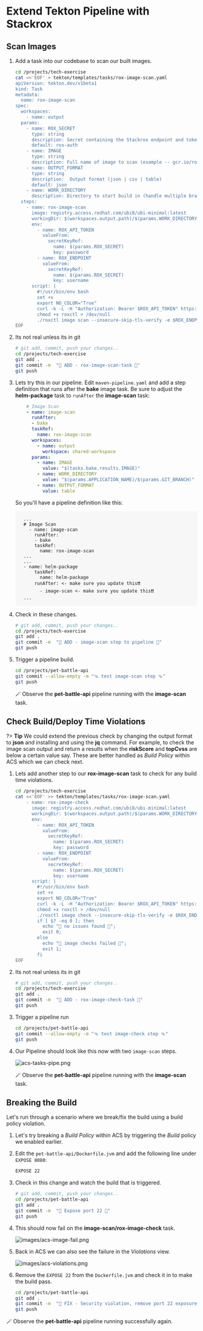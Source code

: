 # Extend Tekton Pipeline with Stackrox

## Scan Images

1. Add a task into our codebase to scan our built images.

    ```bash
    cd /projects/tech-exercise
    cat <<'EOF' > tekton/templates/tasks/rox-image-scan.yaml
    apiVersion: tekton.dev/v1beta1
    kind: Task
    metadata:
      name: rox-image-scan
    spec:
      workspaces:
        - name: output
      params:
        - name: ROX_SECRET
          type: string
          description: Secret containing the Stackrox endpoint and token as (username and password)
          default: rox-auth
        - name: IMAGE
          type: string
          description: Full name of image to scan (example -- gcr.io/rox/sample:5.0-rc1)
        - name: OUTPUT_FORMAT
          type: string
          description:  Output format (json | csv | table)
          default: json
        - name: WORK_DIRECTORY
          description: Directory to start build in (handle multiple branches)
      steps:
        - name: rox-image-scan
          image: registry.access.redhat.com/ubi8/ubi-minimal:latest
          workingDir: $(workspaces.output.path)/$(params.WORK_DIRECTORY)
          env:
            - name: ROX_API_TOKEN
              valueFrom:
                secretKeyRef:
                  name: $(params.ROX_SECRET)
                  key: password
            - name: ROX_ENDPOINT
              valueFrom:
                secretKeyRef:
                  name: $(params.ROX_SECRET)
                  key: username
          script: |
            #!/usr/bin/env bash
            set +x
            export NO_COLOR="True"
            curl -k -L -H "Authorization: Bearer $ROX_API_TOKEN" https://$ROX_ENDPOINT/api/cli/download/roxctl-linux --output roxctl  > /dev/null; echo "Getting roxctl"
            chmod +x roxctl > /dev/null
            ./roxctl image scan --insecure-skip-tls-verify -e $ROX_ENDPOINT:443 --image $(params.IMAGE) -o $(params.OUTPUT_FORMAT)
    EOF
    ```

2. Its not real unless its in git

    ```bash
    # git add, commit, push your changes..
    cd /projects/tech-exercise
    git add .
    git commit -m  "🐡 ADD - rox-image-scan-task 🐡"
    git push 
    ```

3. Lets try this in our pipeline. Edit `maven-pipeline.yaml` and add a step definition that runs after the **bake** image task. Be sure to adjust the **helm-package** task to `runAfter` the **image-scan** task:

    ```yaml
        # Image Scan
        - name: image-scan
          runAfter:
          - bake
          taskRef:
            name: rox-image-scan
          workspaces:
            - name: output
              workspace: shared-workspace
          params:
            - name: IMAGE
              value: "$(tasks.bake.results.IMAGE)"
            - name: WORK_DIRECTORY
              value: "$(params.APPLICATION_NAME)/$(params.GIT_BRANCH)"
            - name: OUTPUT_FORMAT
              value: table
    ```

    So you'll have a pipeline definition like this:
    <div class="highlight" style="background: #f7f7f7">
    <pre><code class="language-yaml">
      ...
      # Image Scan
        - name: image-scan
          runAfter:
          - bake
          taskRef:
            name: rox-image-scan
      ...
      ...
      - name: helm-package
          taskRef:
            name: helm-package
          runAfter: <- make sure you update this❗❗
            - image-scan <- make sure you update this❗❗
      ...
    </code></pre></div>

4. Check in these changes.

    ```bash
    # git add, commit, push your changes..
    cd /projects/tech-exercise
    git add .
    git commit -m  "🔑 ADD - image-scan step to pipeline 🔑"
    git push 
    ```

5. Trigger a pipeline build.

    ```bash
    cd /projects/pet-battle-api
    git commit --allow-empty -m "🩴 test image-scan step 🩴"
    git push
    ```

    🪄 Observe the **pet-battle-api** pipeline running with the **image-scan** task.

## Check Build/Deploy Time Violations

?> **Tip** We could extend the previous check by changing the output format to **json** and installing and using the **jq** command. For example, to check the image scan output and return a results when the **riskScore** and **topCvss** are below a certain value say. These are better handled as *Build Policy* within ACS which we can check next.

1. Lets add another step to our **rox-image-scan** task to check for any build time violations.

    ```bash
    cd /projects/tech-exercise
    cat <<'EOF' >> tekton/templates/tasks/rox-image-scan.yaml
        - name: rox-image-check
          image: registry.access.redhat.com/ubi8/ubi-minimal:latest
          workingDir: $(workspaces.output.path)/$(params.WORK_DIRECTORY)
          env:
            - name: ROX_API_TOKEN
              valueFrom:
                secretKeyRef:
                  name: $(params.ROX_SECRET)
                  key: password
            - name: ROX_ENDPOINT
              valueFrom:
                secretKeyRef:
                  name: $(params.ROX_SECRET)
                  key: username
          script: |
            #!/usr/bin/env bash
            set +x
            export NO_COLOR="True"
            curl -k -L -H "Authorization: Bearer $ROX_API_TOKEN" https://$ROX_ENDPOINT/api/cli/download/roxctl-linux --output roxctl  > /dev/null;echo "Getting roxctl"
            chmod +x roxctl > /dev/null
            ./roxctl image check --insecure-skip-tls-verify -e $ROX_ENDPOINT:443 --image $(params.IMAGE) -o json
            if [ $? -eq 0 ]; then
              echo "🦕 no issues found 🦕";
              exit 0;
            else
              echo "🛑 image checks failed 🛑";
              exit 1;
            fi
    EOF
    ```

2. Its not real unless its in git

    ```bash
    # git add, commit, push your changes..
    cd /projects/tech-exercise
    git add .
    git commit -m  "🐡 ADD - rox-image-check-task 🐡"
    git push
    ```

3. Trigger a pipeline run

    ```bash
    cd /projects/pet-battle-api
    git commit --allow-empty -m "🩴 test image-check step 🩴"
    git push
    ```

4. Our Pipeline should look like this now with two `image-scan` steps.

    ![acs-tasks-pipe.png](images/acs-tasks-pipe.png)

    🪄 Observe the **pet-battle-api** pipeline running with the **image-scan** task.

## Breaking the Build

Let's run through a scenario where we break/fix the build using a build policy violation.

1. Let's try breaking a *Build Policy* within ACS by triggering the *Build* policy we enabled earlier.

2. Edit the `pet-battle-api/Dockerfile.jvm` and add the following line under `EXPOSE 8080`:

    ```bash
    EXPOSE 22
    ```

3. Check in this change and watch the build that is triggered.

    ```bash
    # git add, commit, push your changes..
    cd /projects/pet-battle-api
    git add .
    git commit -m  "🐉 Expose port 22 🐉"
    git push
    ```

4. This should now fail on the **image-scan/rox-image-check** task.

    ![images/acs-image-fail.png](images/acs-image-fail.png)

5. Back in ACS we can also see the failure in the *Violations* view.

    ![images/acs-violations.png](images/acs-violations.png)

6. Remove the `EXPOSE 22` from the `Dockerfile.jvm` and check it in to make the build pass.

    ```bash
    cd /projects/pet-battle-api
    git add .
    git commit -m  "🐧 FIX - Security violation, remove port 22 exposure 🐧"
    git push
    ```

🪄 Observe the **pet-battle-api** pipeline running successfully again.
